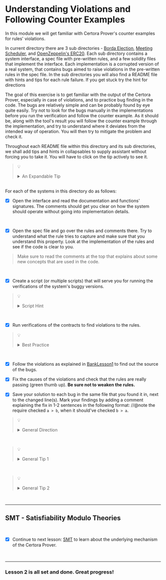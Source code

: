 # Understanding Violations and Following Counter Examples

In this module we will get familiar with Certora Prover's counter examples for rules' violations.

In current directory there are 3 sub directories - [Borda Election](Borda), [Meeting Scheduler](MeetingScheduler), and [OpenZeppelin's ERC20](ERC20). 
Each sub directory contains a system interface, a spec file with pre-written rules, and a few solidity files that implement the interface.
Each implementation is a corrupted version of a real system, that contains bugs aimed to raise violations in the pre-written rules in the spec file.
In the sub directories you will also find a README file with hints and tips for each rule failure. If you get stuck try the hint for directions 

The goal of this exercise is to get familiar with the output of the Certora Prover, especially in case of violations, and to practice bug finding in the code.
The bugs are relatively simple and can be probably found by eye quite easily. Try not to look for the bugs manually in the implementations before you run the verification and follow the counter example. As it should be, along with the tool's result you will follow the counter example through the implementation, and try to understand where it deviates from the intended way of operation. You will then try to mitigate the problem and check it. 

Throughout each README file within this directory and its sub directories, we shall add tips and hints in collapsables to supply assistant without forcing you to take it. You will have to click on the tip actively to see it.

> :bulb: 
> <details>
>  <summary>An Expandable Tip</summary>
>  Always tip your waiters and waitresses.
></details>

</br>
For each of the systems in this directory do as follows:

</br>

- [x] Open the interface and read the documentation and functions' signatures. The comments should get you clear on how the system should operate without going into implementation details.

</br>

- [x] Open the spec file and go over the rules and comments there. Try to understand what the rule tries to capture and make sure that you understand this property. Look at the implementation of the rules and see if the code is clear to you.

> Make sure to read the comments at the top that explains about some new concepts that are used in the code.

</br>

- [x] Create a script (or multiple scripts) that will serve you for running the verifications of the system's buggy versions.

> :bulb: 
> <details>
>  <summary>Script Hint</summary>
>  Craft your script wisely - use the `--rule` to filter out information that isn't of your interest.
></details>

</br>

- [x] Run verifications of the contracts to find violations to the rules.

> :bulb: 
> <details>
>  <summary>Best Practice</summary>
>  First run the <b>entire spec</b> file against the contract you are investigating. This way you'll see which rules you need to focus on. Later you can specify a specific rule to run the contract against to save run time.
></details>

</br>

- [x] Follow the violations as explained in [BankLesson1](../01.Lesson_GettingStarted/BankLesson1) to find out the source of the bugs.

- [x] Fix the causes of the violations and check that the rules are really passing (green thumb up). **Be sure not to weaken the rules.**

- [x] Save your solution to each bug in the same file that you found it in, next to the changed line(s). Mark your findings by adding a comment explaining the fix in 1-2 sentences in the following format: //@note the require checked `a > b`, when it should've checked `b > a`. 

> :bulb: 
> <details>
>  <summary>General Direction</summary>
>  Most of the bugs are in the solidity contracts, i.e. the rules are passing correctly on the "fixed version" of the code that was corrupted for this exercise.
> However, in a few specific cases, the specifications were tempered with, i.e. the rules will fail on the "fixed version" as well. 
></details>

</br>

> :bulb: 
> <details>
>  <summary>General Tip 1</summary>
> In the spec file - Try assigning variables instead of having direct function calls in expressions. By assigning variables the call trace becomes clearer and the variables' section volunteers more information.
></details>

</br>

> :bulb: 
> <details>
>  <summary>General Tip 2</summary>
> In the spec file - Try breaking complex expressions to achieve code readability and a more simplified call trace.
></details>

</br>

---

## SMT - Satisfiability Modulo Theories

</br>

- [x] Continue to next lesson: [SMT](../03.Lesson_SMT) to learn about the underlying mechanism of the Certora Prover.

</br>

---

### Lesson 2 is all set and done. Great progress!
